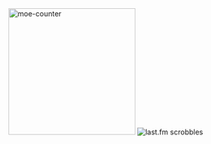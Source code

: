 <img src="https://moe-counter.glitch.me/get/@makuyoshi?theme=rule34" alt="moe-counter" width=250/>
<img src="https://lastfm-recently-played.vercel.app/api?user=makuyoshi" alt="last.fm scrobbles"/>
